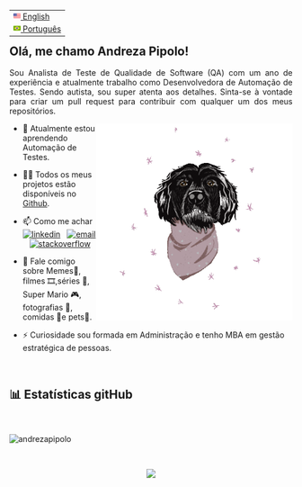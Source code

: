 <table align="right">
<tr><td><a href="README_eng.md"><img src="./images/us-flag.png" height="13"> English</a></td></tr>
<tr><td><a href="README.md"><img src="./images/br-flag.png" height="13"> Português</a></td></tr>
</table>
</br>


## **Olá, me chamo Andreza Pipolo!**
<p align="justify">Sou Analista de Teste de Qualidade de Software (QA) com um ano de experiência e atualmente trabalho como Desenvolvedora de Automação de Testes. Sendo autista, sou super atenta aos detalhes. Sinta-se à vontade para criar um pull request para contribuir com qualquer um dos meus repositórios.</p>

<img align='right' src="./images/dog.gif" width="350"></h1>

- 🌱 Atualmente estou aprendendo Automação de Testes.

- 👨‍💻 Todos os meus projetos estão disponíveis no [Github](https://github.com/andrezapipolo?tab=repositories).

- 📫 Como me achar <a href="https://www.linkedin.com/in/andrezapipolo"><img src="https://img.icons8.com/color/96/000000/linkedin.png" alt="linkedin" width="30px"/></a>&nbsp;&nbsp;&nbsp;<a href="mailto:andreza_menezess@gmail.com"><img src="https://img.icons8.com/color/96/000000/gmail.png" alt="email" width="30px"/></a>&nbsp;&nbsp;&nbsp;<a href="https://stackoverflow.com/users/19394242/andreza-pipolo"><img src="https://img.icons8.com/color/96/000000/stackoverflow.png" alt="stackoverflow" width="30px"/></a>
</p>

- 💬 Fale comigo sobre Memes🤭, filmes 🎞️,séries 🍿, Super Mario 🎮, fotografias 📸, comidas 🥢e pets🐾.

- ⚡️ Curiosidade sou formada em Administração e tenho MBA em gestão estratégica de pessoas.

</br>

## 📊 Estatísticas gitHub
</br>

<p><img align="center" src="https://github-readme-stats.vercel.app/api/top-langs?username=andrezapipolo&show_icons=true&locale=en&layout=compact" alt="andrezapipolo" /></p>

</br>


<p align="center">
  <img src="https://capsule-render.vercel.app/api?type=waving&color=gradient&height=60&section=footer&width=100"/>
</p>
